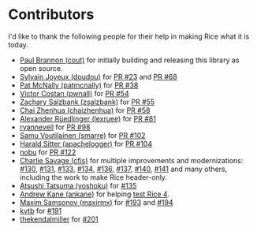 Contributors
============

I'd like to thank the following people for their help in making Rice what it is today.

* [Paul Brannon (cout)](https://github.com/cout) for initially building and releasing this library as open source.
* [Sylvain Joyeux (doudou)](https://github.com/doudou) for [PR #23](https://github.com/jasonroelofs/rice/pull/23) and [PR #68](https://github.com/jasonroelofs/rice/pull/68)
* [Pat McNally (patmcnally)](https://github.com/patmcnally) for [PR #38](https://github.com/jasonroelofs/rice/pull/38)
* [Victor Costan (pwnall)](https://github.com/pwnall) for [PR #54](https://github.com/jasonroelofs/rice/pull/54)
* [Zachary Salzbank (zsalzbank)](https://github.com/zsalzbank) for [PR #55](https://github.com/jasonroelofs/rice/pull/55)
* [Chai Zhenhua (chaizhenhua)](https://github.com/jasonroelofs/rice/pull/58) for [PR #58](https://github.com/jasonroelofs/rice/pull/58)
* [Alexander Rüedlinger (lexruee)](https://github.com/lexruee) for [PR #81](https://github.com/jasonroelofs/rice/pull/81)
* [ryannevell](https://github.com/ryannevell) for [PR #98](https://github.com/jasonroelofs/rice/pull/98)
* [Samu Voutilainen (smarre)](https://github.com/Smarre) for [PR #102](https://github.com/jasonroelofs/rice/pull/102)
* [Harald Sitter (apachelogger)](https://github.com/apachelogger) for [PR #104](https://github.com/jasonroelofs/rice/pull/104)
* [nobu](https://github.com/nobu) for [PR #122](https://github.com/jasonroelofs/rice/pull/122)
* [Charlie Savage (cfis)](https://github.com/cfis) for multiple improvements and modernizations: [#130](https://github.com/jasonroelofs/rice/pull/130), [#131](https://github.com/jasonroelofs/rice/pull/131), [#133](https://github.com/jasonroelofs/rice/pull/133), [#134](https://github.com/jasonroelofs/rice/pull/134), [#136](https://github.com/jasonroelofs/rice/pull/136), [#137](https://github.com/jasonroelofs/rice/pull/137), [#140](https://github.com/jasonroelofs/rice/pull/140), [#141](https://github.com/jasonroelofs/rice/pull/141) and many others, including the work to make Rice header-only.
* [Atsushi Tatsuma (yoshoku)](https://github.com/yoshoku) for [#135](https://github.com/jasonroelofs/rice/pull/135)
* [Andrew Kane (ankane)](https://github.com/ankane) for helping [test Rice 4](https://github.com/jasonroelofs/rice/issues/149).
* [Maxim Samsonov (maxirmx)](https://github.com/maxirmx) for [#193](https://github.com/jasonroelofs/rice/issues/193) and [#194](https://github.com/jasonroelofs/rice/pull/194)
* [kvtb](https://github.com/kvtb) for [#191](https://github.com/jasonroelofs/rice/issues/191)
* [thekendalmiller](https://github.com/thekendalmiller) for [#201](https://github.com/jasonroelofs/rice/pull/201)
